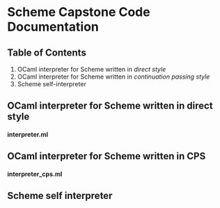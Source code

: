 # Scheme Capstone Code Documentation

## Table of Contents
1) OCaml interpreter for Scheme written in _direct style_
2) OCaml interpreter for Scheme written in _continuation passing style_
3) Scheme self-interpreter

## OCaml interpreter for Scheme written in direct style

#### interpreter.ml

## OCaml interpreter for Scheme written in CPS

#### interpreter_cps.ml

## Scheme self interpreter


